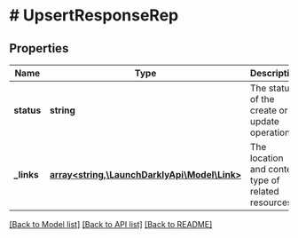 # # UpsertResponseRep

## Properties

Name | Type | Description | Notes
------------ | ------------- | ------------- | -------------
**status** | **string** | The status of the create or update operation | [optional]
**_links** | [**array<string,\LaunchDarklyApi\Model\Link>**](Link.md) | The location and content type of related resources | [optional]

[[Back to Model list]](../../README.md#models) [[Back to API list]](../../README.md#endpoints) [[Back to README]](../../README.md)
